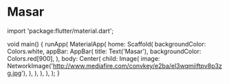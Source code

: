# Masar
import 'package:flutter/material.dart';

void main() {
  runApp(
    MaterialApp(
      home: Scaffold(
        backgroundColor: Colors.white,
        appBar: AppBar(
          title: Text('Masar'),
          backgroundColor: Colors.red[900],
        ),
        body: Center(
          child: Image(
            image: NetworkImage('http://www.mediafire.com/convkey/e2ba/el3wqmiiftpv8p3zg.jpg'),
          ),
        ),
      ),
    ),
  );
}
